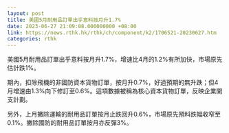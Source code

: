 ```yaml
---
layout: post
title: 美國5月耐用品訂單出乎意料按月升1.7%
date: 2023-06-27 21:09:08.000000000 +08:00
link: https://news.rthk.hk/rthk/ch/component/k2/1706521-20230627.htm
categories: rthk
---
```


美國5月耐用品訂單出乎意料按月升1.7%，增速比4月的1.2%有所加快，市場原先估計跌1%。

期內，扣除飛機的非國防資本貨物訂單，按月升0.7%，好過預期的無升跌；但4月增速由1.3%向下修訂至0.6%。這項數據被稱為核心資本貨物訂單，反映企業開支計劃。

另外，上月撇除運輸的耐用品訂單按月止跌回升0.6%，市場原先預料跌幅收窄至0.1%。撇除國防的耐用品訂單按月亦反彈3%。
